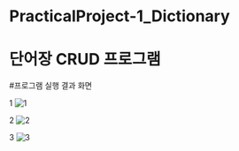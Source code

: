 # PracticalProject-1_Dictionary
# 단어장 CRUD 프로그램

#프로그램 실행 결과 화면

1
![1](https://github.com/apple0605a/PracticalProject_Dictionary/assets/124647328/8b659bfa-12af-4408-8038-f72bba155bd2)

2
![2](https://github.com/apple0605a/PracticalProject_Dictionary/assets/124647328/2e774ede-77bd-4af6-abfb-ed82f8a5a729)

3
![3](https://github.com/apple0605a/PracticalProject_Dictionary/assets/124647328/24f87a0f-584a-4278-86a3-bf5321c54a23)
